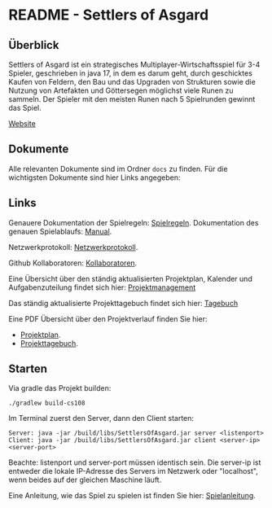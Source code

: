 # README - Settlers of Asgard

## Überblick

Settlers of Asgard ist ein strategisches Multiplayer-Wirtschaftsspiel für 3-4 Spieler, geschrieben in java 17, 
in dem es darum geht, durch geschicktes Kaufen von Feldern, den Bau und das Upgraden von Strukturen
sowie die Nutzung von Artefakten und Göttersegen möglichst viele Runen zu sammeln. 
Der Spieler mit den meisten Runen nach 5 Spielrunden gewinnt das Spiel.

[Website](https://settlersofasgard.netlify.app)

## Dokumente

Alle relevanten Dokumente sind im Ordner `docs` zu finden.
Für die wichtigsten Dokumente sind hier Links angegeben:

## Links

Genauere Dokumentation der Spielregeln: [Spielregeln](docs/Spielbeschreibungen/GameDesign.pdf).
Dokumentation des genauen Spielablaufs: [Manual](docs/Spielbeschreibungen/GameManual.md).

Netzwerkprotokoll: [Netzwerkprotokoll](docs/Networking/Netzwerkprotokoll.pdf).

Github Kollaboratoren: [Kollaboratoren](docs/Contributors/CONTRIBUTORS.txt).

Eine Übersicht über den ständig aktualisierten Projektplan, Kalender und Aufgabenzuteilung findet sich hier:
[Projektmanagement](https://tungsten-carrot-2b4.notion.site/1ad104ac2da581e0bd69d7f92ebc897b?v=1ad104ac2da581f5ba1b000c74035432&pvs=4)

Das ständig aktualisierte Projekttagebuch findet sich hier:
[Tagebuch](https://tungsten-carrot-2b4.notion.site/Projekttagebuch-1ad104ac2da58189ad61c4600e771cbd?pvs=4)

Eine PDF Übersicht über den Projektverlauf finden Sie hier:
- [Projektplan](docs/Projektplanung/ProjektPlan.pdf).
- [Projekttagebuch](docs/Projektplanung/Projekttagebuch).

## Starten
Via gradle das Projekt builden:
```shell
./gradlew build-cs108
```
Im Terminal zuerst den Server, dann den Client starten: 
```shell
Server: java -jar /build/libs/SettlersOfAsgard.jar server <listenport>
Client: java -jar /build/libs/SettlersOfAsgard.jar client <server-ip> <server-port>
```
Beachte: listenport und server-port müssen identisch sein.
Die server-ip ist entweder die lokale IP-Adresse des Servers im Netzwerk oder "localhost", wenn beides auf der gleichen Maschine läuft.

Eine Anleitung, wie das Spiel zu spielen ist finden Sie hier:
[Spielanleitung](docs/Spielbeschreibungen/GameManual.pdf).